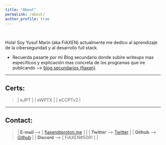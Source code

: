 ```yaml
---
title: "About"
permalink: /about/
author_profile: true
---
```


<br>


Hola! Soy Yusuf Marín (aka FiAXEN) actualmente me dedico al aprendizaje de la ciberseguridad y al desarrollo full stack.

* Recuerda pasarte por mi Blog secundario donde subire writeups mas especificos y explicación mas concreta de los programas que ire publicando --> [blog secundarios (fiaxen)](https://fiaxenblog.github.io) 

--------

Certs:
-----
>| eJPT |
>| eWPTX |
>| eCCPTv2 |


-----

Contact:
-----

>| **E-mail** -->  [ fiaxen@proton.me ] |
>| **Twitter** --> [Twitter](https://twitter.com/FiAX3N) |
>| **Github** --> [Github](https://github.com/F1AXEN) |
>| **Discord** --> [ FiAXEN#5081 ] |
